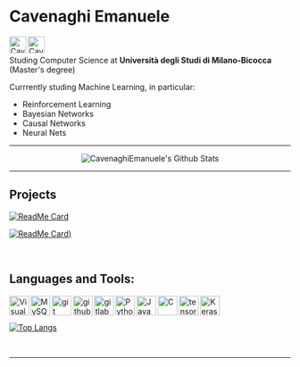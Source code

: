 # Cavenaghi Emanuele
[<img align="left" alt="CavenaghiEmanuele | LinkedIn" width="30px" src="https://cdn.jsdelivr.net/npm/simple-icons@v3/icons/linkedin.svg" />][linkedin]
[<img align="left" alt="CavenaghiEmanuele | facebook" width="30px" src="https://cdn.jsdelivr.net/npm/simple-icons@v3/icons/facebook.svg" />][facebook]

<br><br>
Studing Computer Science at **Università degli Studi di Milano-Bicocca** (Master's degree)

Currrently studing Machine Learning, in particular:

* Reinforcement Learning
* Bayesian Networks
* Causal Networks
* Neural Nets

---
<center>
<img alt="CavenaghiEmanuele's Github Stats" src="https://github-readme-stats.vercel.app/api?username=CavenaghiEmanuele&show_icons=true&hide_border=true&theme=vue" />
</center>

---
## Projects

[![ReadMe Card](https://github-readme-stats.vercel.app/api/pin/?username=CavenaghiEmanuele&repo=REILLY&hide_border=true&theme=great-gatsby)](https://github.com/CavenaghiEmanuele/REILLY/github-readme-stats)

[![ReadMe Card](https://github-readme-stats.vercel.app/api/pin/?username=madlabunimib&repo=MADBayes&hide_border=true&theme=great-gatsby))](https://github.com/madlabunimib/MADBayes/github-readme-stats)

<br/>


## Languages and Tools:

[<img align="left" alt="Visual Studio Code" width="35px" src="https://cdn.jsdelivr.net/npm/simple-icons@v3/icons/visualstudio.svg" />][visualstudiocode] 

[<img align="left" alt="MySQL" width="35px" src="https://cdn.jsdelivr.net/npm/simple-icons@v3/icons/mysql.svg" />][mysql]

[<img align="left" alt="git" width="35px" src="https://cdn.jsdelivr.net/npm/simple-icons@v3/icons/git.svg" />][git]

[<img align="left" alt="github" width="35px" src="https://cdn.jsdelivr.net/npm/simple-icons@v3/icons/github.svg" />][github]

[<img align="left" alt="gitlab" width="35px" src="https://cdn.jsdelivr.net/npm/simple-icons@v3/icons/gitlab.svg" />][gitlab]

[<img align="left" alt="Python" width="35px" src="https://cdn.jsdelivr.net/npm/simple-icons@v3/icons/python.svg" />][python]


[<img align="left" alt="Java" width="35px" src="https://cdn.jsdelivr.net/npm/simple-icons@v3/icons/java.svg" />][java]

[<img align="left" alt="C" width="35px" src="https://cdn.jsdelivr.net/npm/simple-icons@v3/icons/c.svg" />][c]

[<img align="left" alt="tensorflow" width="35px" src="https://cdn.jsdelivr.net/npm/simple-icons@v3/icons/tensorflow.svg" />][tensorflow]

[<img align="left" alt="Keras" width="35px" src="https://cdn.jsdelivr.net/npm/simple-icons@v3/icons/keras.svg" />][keras]

<br><br>

[![Top Langs](https://github-readme-stats.vercel.app/api/top-langs/?username=CavenaghiEmanuele&hide_border=true&theme=great-gatsby&card_width=1000&hide_title=true)](https://github.com/CavenaghiEmanuele/github-readme-stats)



<br />


---


[linkedin]: https://www.linkedin.com/in/emanuele-cavenaghi-59b53a121
[facebook]: https://www.facebook.com/emanuele.cavenaghi

[visualstudiocode]: https://code.visualstudio.com/
[sql]: https://www.w3schools.com/sql/
[mysql]: https://www.mysql.com/it/
[git]: https://git-scm.com/
[github]: https://github.com/
[gitlab]: https://gitlab.com/
[tensorflow]: https://www.tensorflow.org/
[keras]: https://keras.io/

[python]: https://www.python.org/
[java]: https://www.java.com/it/
[c]: https://en.wikipedia.org/wiki/C--